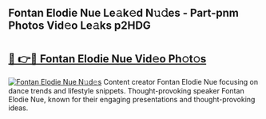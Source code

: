 ## Fontan Elodie Nue Le𝚊k𝚎d N𝚞𝚍es - Part-pnm Photos Vid𝚎o Le𝚊ks p2HDG

# <h2><a href="http://fb81oa.evod.top/?m=Fontan+Elodie+Nue">🔗 👉🔴 Fontan Elodie Nue Vid𝚎o Ph𝚘t𝚘s</a></h2>

[![Fontan Elodie Nue N𝚞d𝚎s](https://i.imgur.com/8V9OHl7.gif)](http://fb81oa.evod.top/?m=Fontan+Elodie+Nue)
Content creator Fontan Elodie Nue focusing on dance trends and lifestyle snippets. Thought-provoking speaker Fontan Elodie Nue, known for their engaging presentations and thought-provoking ideas. 
